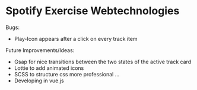 # Spotify Exercise Webtechnologies

Bugs:
- Play-Icon appears after a click on every track item

Future Improvements/Ideas:
- Gsap for nice transitions between the two states of the active track card
- Lottie to add animated icons
- SCSS to structure css more professional
...
- Developing in vue.js
